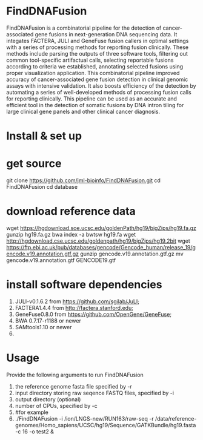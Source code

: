 # FindDNAFusion
FindDNAFusion is a combinatorial pipeline for the detection of cancer-associated gene fusions in next-generation DNA sequencing data. It integates FACTERA, JULI and GeneFuse fusion callers in optimal settings with a series of processing methods for reporting fusion clinically. These methods include parsing the outputs of three software tools, filtering out common tool-specific artifactual calls, selecting reportable fusions according to criteria we established, annotating selected fusions using proper visualization application. This combinatorial pipeline improved accuracy of cancer-associated gene fusion detection in clinical genomic assays with intensive validation. It also boosts efficiency of the detection by automating a series of well-developed methods of processing fusion calls for reporting clinically. This pipeline can be used as an accurate and efficient tool in the detection of somatic fusions by DNA intron tiling for large clinical gene panels and other clinical cancer diagnosis.
#
# Install & set up
# get source
git clone https://github.com/jml-bioinfo/FindDNAFusion.git
cd FindDNAFusion
cd database
#
# download reference data 
wget https://hgdownload.soe.ucsc.edu/goldenPath/hg19/bigZips/hg19.fa.gz
gunzip hg19.fa.gz
bwa index -a bwtsw hg19.fa
wget http://hgdownload.cse.ucsc.edu/goldenpath/hg19/bigZips/hg19.2bit
wget https://ftp.ebi.ac.uk/pub/databases/gencode/Gencode_human/release_19/gencode.v19.annotation.gtf.gz
gunzip gencode.v19.annotation.gtf.gz 
mv gencode.v19.annotation.gtf GENCODE19.gtf
#
# install software dependencies
1. JULI-v0.1.6.2 from https://github.com/sgilab/JuLI;
2. FACTERA1.4.4 from http://factera.stanford.edu;
3. GeneFuse0.8.0 from https://github.com/OpenGene/GeneFuse;
4. BWA 0.7.17-r1188 or newer
5. SAMtools1.10 or newer
6. 
# Usage
Provide the following arguments to run FindDNAFusion
1. the reference genome fasta file specified by -r
2. input directory storing raw seqence FASTQ files, specified by -i
3. output directory (optional)
4. number of CPUs, specified by -c
5. #for example
6. ./FindDNAFusion -i /ion/LNGS-new/RUN163/raw-seq -r /data/reference-genomes/Homo_sapiens/UCSC/hg19/Sequence/GATKBundle/hg19.fasta -c 16 -o test2 &
